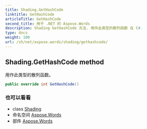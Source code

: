 ```yaml
---
title: Shading.GetHashCode
linktitle: GetHashCode
articleTitle: GetHashCode
second_title: 用于 .NET 的 Aspose.Words
description: Shading GetHashCode 方法. 用作此类型的散列函数 在 C#.
type: docs
weight: 100
url: /zh/net/aspose.words/shading/gethashcode/
---
```

## Shading.GetHashCode method

用作此类型的散列函数。

```csharp
public override int GetHashCode()
```

### 也可以看看

* class [Shading](../)
* 命名空间 [Aspose.Words](../../../aspose.words/)
* 部件 [Aspose.Words](../../../)
